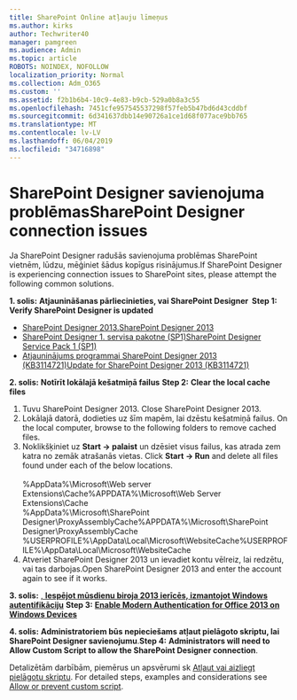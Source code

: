 ```yaml
---
title: SharePoint Online atļauju līmeņus
ms.author: kirks
author: Techwriter40
manager: pamgreen
ms.audience: Admin
ms.topic: article
ROBOTS: NOINDEX, NOFOLLOW
localization_priority: Normal
ms.collection: Adm_O365
ms.custom: ''
ms.assetid: f2b1b6b4-10c9-4e83-b9cb-529a0b8a3c55
ms.openlocfilehash: 7451cfe957545537298f57feb5b47bd6d43cddbf
ms.sourcegitcommit: 6d341637dbb14e90726a1ce1d68f077ace9bb765
ms.translationtype: MT
ms.contentlocale: lv-LV
ms.lasthandoff: 06/04/2019
ms.locfileid: "34716898"
---
```

# <a name="sharepoint-designer-connection-issues"></a><span data-ttu-id="7be57-102">SharePoint Designer savienojuma problēmas</span><span class="sxs-lookup"><span data-stu-id="7be57-102">SharePoint Designer connection issues</span></span> 

<p><span data-ttu-id="7be57-103">Ja SharePoint Designer radušās savienojuma problēmas SharePoint vietnēm, lūdzu, mēģiniet šādus kopīgus risinājumus.</span><span class="sxs-lookup"><span data-stu-id="7be57-103">If SharePoint Designer is experiencing connection issues to SharePoint sites, please attempt the following common solutions.</span></span></p> <p><span data-ttu-id="7be57-104"><strong>1. solis:</strong> <strong>Atjaunināšanas pārliecinieties, vai SharePoint Designer&nbsp; </strong></span><span class="sxs-lookup"><span data-stu-id="7be57-104"><strong>Step 1:</strong> <strong>Verify SharePoint Designer is updated&nbsp;</strong></span></span></p> <ul> <li><span data-ttu-id="7be57-105"><a href="https://www.microsoft.com/en-us/download/details.aspx?id=35491">SharePoint Designer 2013.</a></span><span class="sxs-lookup"><span data-stu-id="7be57-105"><a href="https://www.microsoft.com/en-us/download/details.aspx?id=35491">SharePoint Designer 2013</a></span></span></li> <li><span data-ttu-id="7be57-106"><a href="https://support.microsoft.com/en-us/help/2817441/description-of-microsoft-sharepoint-designer-2013-service-pack-1-sp1">SharePoint Designer 1. servisa pakotne (SP1)</a></span><span class="sxs-lookup"><span data-stu-id="7be57-106"><a href="https://support.microsoft.com/en-us/help/2817441/description-of-microsoft-sharepoint-designer-2013-service-pack-1-sp1">SharePoint Designer Service Pack 1 (SP1)</a></span></span></li> <li><span data-ttu-id="7be57-107"><a href="https://support.microsoft.com/en-us/help/3114721/august-2-2016-update-for-sharepoint-designer-2013-kb3114721">Atjauninājums programmai SharePoint Designer 2013 (KB3114721)</a></span><span class="sxs-lookup"><span data-stu-id="7be57-107"><a href="https://support.microsoft.com/en-us/help/3114721/august-2-2016-update-for-sharepoint-designer-2013-kb3114721">Update for SharePoint Designer 2013 (KB3114721)</a></span></span></li> </ul> <p><span data-ttu-id="7be57-108"><strong>2. solis:</strong> <strong>Notīrīt lokālajā kešatmiņā failus</strong>&nbsp;</span><span class="sxs-lookup"><span data-stu-id="7be57-108"><strong>Step 2:</strong> <strong>Clear the local cache files</strong>&nbsp;</span></span></p> <ol> <li style="font-weight: 400;"><span data-ttu-id="7be57-109">Tuvu SharePoint Designer 2013.&nbsp;</span><span class="sxs-lookup"><span data-stu-id="7be57-109">Close SharePoint Designer 2013.&nbsp;</span></span></li> <li style="font-weight: 400;"><span data-ttu-id="7be57-110">Lokālajā datorā, dodieties uz šīm mapēm, lai dzēstu kešatmiņā failus.&nbsp;</span><span class="sxs-lookup"><span data-stu-id="7be57-110">On the local computer, browse to the following folders to remove cached files.&nbsp;</span></span></li> <li style="font-weight: 400;"><span data-ttu-id="7be57-111">Noklikšķiniet uz <strong>Start -&gt; palaist</strong> un dzēsiet visus failus, kas atrada zem katra no zemāk atrašanās vietas.&nbsp;</span><span class="sxs-lookup"><span data-stu-id="7be57-111">Click <strong>Start -&gt; Run</strong> and delete all files found under each of the below locations.&nbsp;</span></span><br /><br /><span data-ttu-id="7be57-112">%AppData%\Microsoft\Web server Extensions\Cache</span><span class="sxs-lookup"><span data-stu-id="7be57-112">%APPDATA%\Microsoft\Web Server Extensions\Cache</span></span><br /><span data-ttu-id="7be57-113">%AppData%\Microsoft\SharePoint Designer\ProxyAssemblyCache</span><span class="sxs-lookup"><span data-stu-id="7be57-113">%APPDATA%\Microsoft\SharePoint Designer\ProxyAssemblyCache</span></span><br /><span data-ttu-id="7be57-114">%USERPROFILE%\AppData\Local\Microsoft\WebsiteCache</span><span class="sxs-lookup"><span data-stu-id="7be57-114">%USERPROFILE%\AppData\Local\Microsoft\WebsiteCache</span></span></li> <li style="font-weight: 400;"><span data-ttu-id="7be57-115">Atveriet SharePoint Designer 2013 un ievadiet kontu vēlreiz, lai redzētu, vai tas darbojas.</span><span class="sxs-lookup"><span data-stu-id="7be57-115">Open SharePoint Designer 2013 and enter the account again to see if it works.</span></span></li> </ol> <p><span data-ttu-id="7be57-116"><strong>3. solis:</strong> <a href="https://docs.microsoft.com/en-us/office365/admin/security-and-compliance/enable-modern-authentication?redirectSourcePath=%252fen-us%252farticle%252fEnable-Modern-Authentication-for-Office-2013-on-Windows-devices-7dc1c01a-090f-4971-9677-f1b192d6c910&amp;view=o365-worldwide">, <strong>Iespējot mūsdienu biroja 2013 ierīcēs, izmantojot Windows autentifikāciju</strong></a>&nbsp;</span><span class="sxs-lookup"><span data-stu-id="7be57-116"><strong>Step 3:</strong> <a href="https://docs.microsoft.com/en-us/office365/admin/security-and-compliance/enable-modern-authentication?redirectSourcePath=%252fen-us%252farticle%252fEnable-Modern-Authentication-for-Office-2013-on-Windows-devices-7dc1c01a-090f-4971-9677-f1b192d6c910&amp;view=o365-worldwide"><strong>Enable Modern Authentication for Office 2013 on Windows Devices</strong></a>&nbsp;</span></span></p> <p><span data-ttu-id="7be57-117"><strong>4. solis:</strong> <strong>Administratoriem būs nepieciešams atļaut pielāgoto skriptu, lai SharePoint Designer savienojumu</strong>.</span><span class="sxs-lookup"><span data-stu-id="7be57-117"><strong>Step 4:</strong> <strong>Administrators will need to Allow Custom Script to allow the SharePoint Designer connection</strong>.</span></span></p> <p><span data-ttu-id="7be57-118">Detalizētām darbībām, piemērus un apsvērumi sk <a href="https://docs.microsoft.com/en-us/sharepoint/allow-or-prevent-custom-script">Atļaut vai aizliegt pielāgotu skriptu</a>.&nbsp;</span><span class="sxs-lookup"><span data-stu-id="7be57-118">For detailed steps, examples and considerations see <a href="https://docs.microsoft.com/en-us/sharepoint/allow-or-prevent-custom-script">Allow or prevent custom script</a>.&nbsp;</span></span></p>


